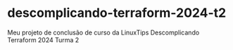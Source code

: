 # descomplicando-terraform-2024-t2
Meu projeto de conclusão de curso da LinuxTips Descomplicando Terraform 2024 Turma 2
